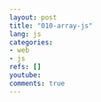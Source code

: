 ```yaml
---
layout: post
title: "010-array-js"
lang: js
categories:
- web
- js
refs: []
youtube: 
comments: true
---
```


